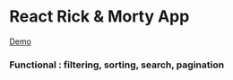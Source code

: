 # React Rick & Morty App

[Demo](https://aldegid.github.io/react-basic-app/)

### Functional : filtering, sorting, search, pagination
